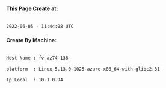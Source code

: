 
   
#### This Page Create at:

```bash

2022-06-05 - 11:44:08 UTC

```

#### Create By Machine:

```bash

Host Name : fv-az74-138

platform  : Linux-5.13.0-1025-azure-x86_64-with-glibc2.31

Ip Local  : 10.1.0.94

```

